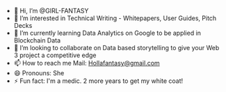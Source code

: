- 👋 Hi, I’m @GIRL-FANTASY
- 👀 I’m interested in Technical Writing - Whitepapers, User Guides, Pitch Decks
- 🌱 I’m currently learning Data Analytics on Google to be applied in Blockchain Data
- 💞️ I’m looking to collaborate on Data based storytelling to give your Web 3 project a competitive edge 
- 📫 How to reach me Mail: Hollafantasy@gmail.com
- 😄 Pronouns: She
- ⚡ Fun fact: I'm a medic. 2 more years to get my white coat!

<!---
GIRL-FANTASY/GIRL-FANTASY is a ✨ special ✨ repository because its `README.md` (this file) appears on your GitHub profile.
You can click the Preview link to take a look at your changes.
--->
